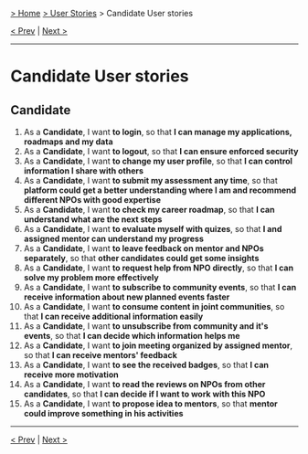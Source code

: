 [> Home](README.md)  [> User Stories](README.md) > Candidate User stories

[< Prev](Mentor.md)  |  [Next >](CommunityLeader.md)

---

# Candidate User stories

## Candidate

1. As a <b>Candidate</b>, I want <b>to login</b>, so that <b>I can manage my applications, roadmaps and my data</b>
2. As a <b>Candidate</b>, I want <b>to logout</b>, so that <b>I can ensure enforced security</b>
3. As a <b>Candidate</b>, I want <b>to change my user profile</b>, so that <b>I can control information I share with others</b>
4. As a <b>Candidate</b>, I want <b>to submit my assessment any time</b>, so that <b>platform could get a better understanding where I am and recommend different NPOs with good expertise</b>
5. As a <b>Candidate</b>, I want <b>to check my career roadmap</b>, so that <b>I can understand what are the next steps</b>
6. As a <b>Candidate</b>, I want <b>to evaluate myself with quizes</b>, so that <b>I and assigned mentor can understand my progress</b>
7. As a <b>Candidate</b>, I want <b>to leave feedback on mentor and NPOs separately</b>, so that <b>other candidates could get some insights</b>
8. As a <b>Candidate</b>, I want <b>to request help from NPO directly</b>, so that <b>I can solve my problem more effectively</b>
9. As a <b>Candidate</b>, I want <b>to subscribe to community events</b>, so that <b>I can receive information about new planned events faster</b>
10. As a <b>Candidate</b>, I want <b>to consume content in joint communities</b>, so that <b>I can receive additional information easily</b>
11. As a <b>Candidate</b>, I want <b>to unsubscribe from community and it's events</b>, so that <b>I can decide which information helps me</b>
12. As a <b>Candidate</b>, I want <b>to join meeting organized by assigned mentor</b>, so that <b>I can receive mentors' feedback</b>
13. As a <b>Candidate</b>, I want <b>to see the received badges</b>, so that <b>I can receive more motivation</b>
14. As a <b>Candidate</b>, I want <b>to read the reviews on NPOs from other candidates</b>, so that <b>I can decide if I want to work with this NPO</b>
15. As a <b>Candidate</b>, I want <b>to propose idea to mentors</b>, so that <b>mentor could improve something in his activities</b>

---

[< Prev](Mentor.md)  |  [Next >](CommunityLeader.md)
